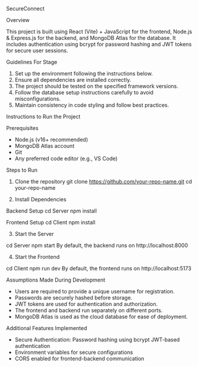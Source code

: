 SecureConnect

Overview

This project is built using React (Vite) + JavaScript for the frontend, Node.js & Express.js for the backend, and MongoDB Atlas for the database. 
It includes authentication using bcrypt for password hashing and JWT tokens for secure user sessions.

Guidelines For Stage 

1. Set up the environment following the instructions below.
2. Ensure all dependencies are installed correctly.
3. The project should be tested on the specified framework versions.
4. Follow the database setup instructions carefully to avoid misconfigurations.
5. Maintain consistency in code styling and follow best practices.

Instructions to Run the Project

Prerequisites
- Node.js (v16+ recommended)
- MongoDB Atlas account
- Git
- Any preferred code editor (e.g., VS Code)

Steps to Run

1. Clone the repository
  git clone https://github.com/your-repo-name.git
  cd your-repo-name

2. Install Dependencies

  Backend Setup
    cd Server
    npm install

  Frontend Setup
    cd Client
    npm install

3. Start the Server

cd Server
npm start
By default, the backend runs on http://localhost:8000

4. Start the Frontend

cd Client
npm run dev
By default, the frontend runs on http://localhost:5173

Assumptions Made During Development

- Users are required to provide a unique username for registration.
- Passwords are securely hashed before storage.
- JWT tokens are used for authentication and authorization.
- The frontend and backend run separately on different ports.
- MongoDB Atlas is used as the cloud database for ease of deployment.


Additional Features Implemented

- Secure Authentication:
  	Password hashing using bcrypt
  	JWT-based authentication
- Environment variables for secure configurations
- CORS enabled for frontend-backend communication

